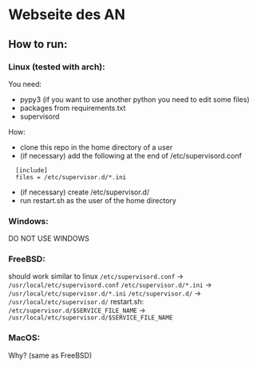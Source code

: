 # Webseite des AN

## How to run:
### Linux (tested with arch):
You need:
- pypy3 (if you want to use another python you need to edit some files)
- packages from requirements.txt
- supervisord

How:
- clone this repo in the home directory of a user
- (if necessary) add the following at the end of /etc/supervisord.conf
```
  [include]
  files = /etc/supervisor.d/*.ini
```
- (if necessary) create /etc/supervisor.d/
- run restart.sh as the user of the home directory

### Windows:
DO NOT USE WINDOWS

### FreeBSD:
should work similar to linux
`/etc/supervisord.conf`   -> `/usr/local/etc/supervisord.conf`
`/etc/supervisor.d/*.ini` -> `/usr/local/etc/supervisor.d/*.ini`
`/etc/supervisor.d/`      -> `/usr/local/etc/supervisor.d/`
restart.sh: `/etc/supervisor.d/$SERVICE_FILE_NAME` -> `/usr/local/etc/supervisor.d/$SERVICE_FILE_NAME`

### MacOS:
Why? (same as FreeBSD)
